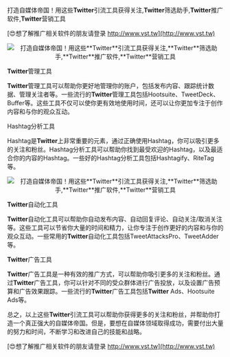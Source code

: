 打造自媒体帝国！用这些**Twitter**引流工具获得关注,**Twitter**筛选助手,**Twitter**推广软件,**Twitter**营销工具

[😍想了解推广相关软件的朋友请登录 http://www.vst.tw](http://www.vst.tw)

 <center><img src="https://vst.tw/MP4/tuiguang/png/2.png" alt="打造自媒体帝国！用这些**Twitter**引流工具获得关注,**Twitter**筛选助手,**Twitter**推广软件,**Twitter**营销工具"></center>

**Twitter**管理工具

**Twitter**管理工具可以帮助你更好地管理你的账户，包括发布内容、跟踪统计数据、管理关注者等。一些流行的**Twitter**管理工具包括Hootsuite、TweetDeck、Buffer等。这些工具不仅可以使你更有效地使用时间，还可以让你更加专注于创作内容和与你的观众互动。

Hashtag分析工具

Hashtag是**Twitter**上非常重要的元素，通过正确使用Hashtag，你可以吸引更多的关注和粉丝。Hashtag分析工具可以帮助你找到最受欢迎的Hashtag，以及最适合你的内容的Hashtag。一些好的Hashtag分析工具包括Hashtagify、RiteTag等。

 <center><img src="https://vst.tw/MP4/tuiguang/png/1.png" alt="打造自媒体帝国！用这些**Twitter**引流工具获得关注,**Twitter**筛选助手,**Twitter**推广软件,**Twitter**营销工具"></center>

**Twitter**自动化工具

**Twitter**自动化工具可以帮助你自动发布内容、自动回复评论、自动关注/取消关注等。这些工具可以节省你大量的时间和精力，让你专注于创作更好的内容和与你的观众互动。一些常用的**Twitter**自动化工具包括TweetAttacksPro、TweetAdder等。

**Twitter**广告工具

**Twitter**广告工具是一种有效的推广方式，可以帮助你吸引更多的关注和粉丝。通过**Twitter**广告工具，你可以针对不同的受众群体进行广告投放，以及设置广告预算和广告效果跟踪。一些流行的**Twitter**广告工具包括**Twitter** Ads、Hootsuite Ads等。

总之，以上这些**Twitter**引流工具可以帮助你获得更多的关注和粉丝，并帮助你打造一个真正强大的自媒体帝国。但是，要想在自媒体领域取得成功，需要付出大量的努力和时间，不断学习和改进自己的技能和战略。

[😍想了解推广相关软件的朋友请登录 http://www.vst.tw](http://www.vst.tw)



